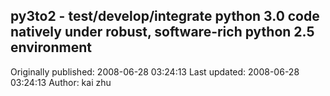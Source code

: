 ## py3to2 - test/develop/integrate python 3.0 code natively under robust, software-rich python 2.5 environment 
Originally published: 2008-06-28 03:24:13 
Last updated: 2008-06-28 03:24:13 
Author: kai zhu 
 

